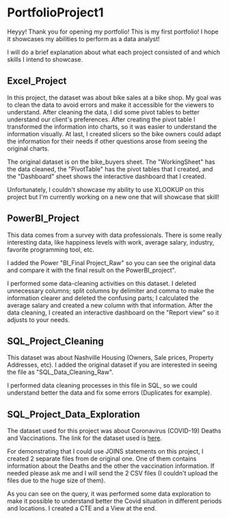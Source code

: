 # PortfolioProject1

Heyyy! Thank you for opening my portfolio! This is my first portfolio! I hope it showcases my abilities to perform as a data analyst!

I will do a brief explanation about what each project consisted of and which skills I intend to showcase.

## Excel_Project

In this project, the dataset was about bike sales at a bike shop. My goal was to clean the data to avoid errors and make it accessible for the viewers to understand. 
After cleaning the data, I did some pivot tables to better understand our client's preferences. After creating the pivot table I transformed the information into charts,
so it was easier to understand the information visually. At last, I created slicers so the bike owners could adapt the information for their needs if other questions arose from seeing
the original charts.

The original dataset is on the bike_buyers sheet. The "WorkingSheet" has the data cleaned, the "PivotTable" has the pivot tables that I created, and the "Dashboard" sheet 
shows the interactive dashboard that I created.

Unfortunately, I couldn't showcase my ability to use XLOOKUP on this project but I'm currently working on a new one that will showcase that skill!

## PowerBI_Project

This data comes from a survey with data professionals. There is some really interesting data, like happiness levels with work, average salary, industry, favorite programming tool, etc.

I added the Power "BI_Final Project_Raw" so you can see the original data and compare it with the final result on the PowerBI_project".

I performed some data-cleaning activities on this dataset. I deleted unnecessary columns; split columns by delimiter and comma to make the information clearer and deleted the confusing parts; I calculated
the average salary and created a new column with that information. After the data cleaning, I created an interactive dashboard on the "Report view" so it adjusts to your needs. 


## SQL_Project_Cleaning

This dataset was about Nashville Housing (Owners, Sale prices, Property Addresses, etc). I added the original dataset if you are interested in seeing the file as "SQL_Data_Cleaning_Raw". 

I performed data cleaning processes in this file in SQL, so we could understand better the data and fix some errors (Duplicates for example).


## SQL_Project_Data_Exploration

The dataset used for this project was about Coronavirus (COVID-19) Deaths and Vaccinations. The link for the dataset used is [here](https://ourworldindata.org/covid-deaths).

For demonstrating that I could use JOINS statements on this project, I created 2 separate files from de original one. One of them contains information about the Deaths and the other the vaccination information.
If needed please ask me and I will send the 2 CSV files (I couldn't upload the files due to the huge size of them).

As you can see on the query, it was performed some data exploration to make it possible to understand better the Covid situation in different periods and locations. I created a CTE and a View at the end.




